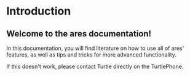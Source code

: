 # Introduction

## Welcome to the ares documentation!

In this documentation, you will find literature on how to use all of ares' features, as well as tips and tricks for more advanced functionality.

If this doesn't work, please contact Turtle directly on the TurtlePhone.